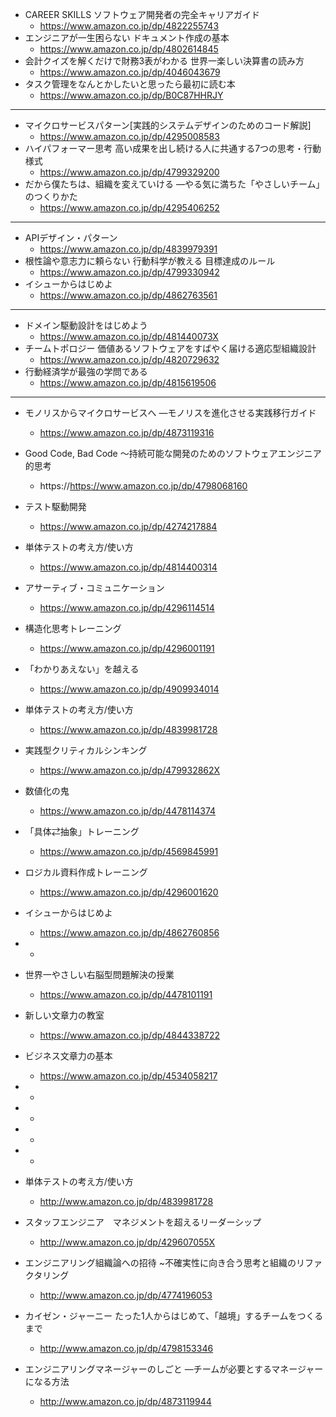 - CAREER SKILLS ソフトウェア開発者の完全キャリアガイド
    - https://www.amazon.co.jp/dp/4822255743
- エンジニアが一生困らない ドキュメント作成の基本
    - https://www.amazon.co.jp/dp/4802614845
- 会計クイズを解くだけで財務3表がわかる 世界一楽しい決算書の読み方
    - https://www.amazon.co.jp/dp/4046043679
- タスク管理をなんとかしたいと思ったら最初に読む本
    - https://www.amazon.co.jp/dp/B0C87HHRJY

----------------------

- マイクロサービスパターン[実践的システムデザインのためのコード解説]
    - https://www.amazon.co.jp/dp/4295008583
- ハイパフォーマー思考 高い成果を出し続ける人に共通する7つの思考・行動様式
    - https://www.amazon.co.jp/dp/4799329200
- だから僕たちは、組織を変えていける —やる気に満ちた「やさしいチーム」のつくりかた
    - https://www.amazon.co.jp/dp/4295406252
 
  
----------------------

- APIデザイン・パターン
    - https://www.amazon.co.jp/dp/4839979391
 - 根性論や意志力に頼らない 行動科学が教える 目標達成のルール
     - https://www.amazon.co.jp/dp/4799330942
- イシューからはじめよ
    - https://www.amazon.co.jp/dp/4862763561


----------------------

- ドメイン駆動設計をはじめよう
    - https://www.amazon.co.jp/dp/481440073X
- チームトポロジー 価値あるソフトウェアをすばやく届ける適応型組織設計
    - https://www.amazon.co.jp/dp/4820729632
- 行動経済学が最強の学問である
    - https://www.amazon.co.jp/dp/4815619506


----------------------




- モノリスからマイクロサービスへ ―モノリスを進化させる実践移行ガイド
    - https://www.amazon.co.jp/dp/4873119316

- Good Code, Bad Code ～持続可能な開発のためのソフトウェアエンジニア的思考
    - https://https://www.amazon.co.jp/dp/4798068160
- テスト駆動開発
    - https://www.amazon.co.jp/dp/4274217884
- 単体テストの考え方/使い方
    - https://www.amazon.co.jp/dp/4814400314

- アサーティブ・コミュニケーション
    - https://www.amazon.co.jp/dp/4296114514 
- 構造化思考トレーニング
    - https://www.amazon.co.jp/dp/4296001191
- 「わかりあえない」を越える
    - https://www.amazon.co.jp/dp/4909934014
- 単体テストの考え方/使い方
    - https://www.amazon.co.jp/dp/4839981728

- 実践型クリティカルシンキング
    - https://www.amazon.co.jp/dp/479932862X
 

- 数値化の鬼
    - https://www.amazon.co.jp/dp/4478114374
- 「具体⇄抽象」トレーニング
    - https://www.amazon.co.jp/dp/4569845991
- ロジカル資料作成トレーニング
    - https://www.amazon.co.jp/dp/4296001620
- イシューからはじめよ
    - https://www.amazon.co.jp/dp/4862760856
-
    - 
- 世界一やさしい右脳型問題解決の授業
    - https://www.amazon.co.jp/dp/4478101191
- 新しい文章力の教室
    - https://www.amazon.co.jp/dp/4844338722
- ビジネス文章力の基本
    - https://www.amazon.co.jp/dp/4534058217
- 
    - 
- 
    - 
- 
    - 
- 
    - 










- 単体テストの考え方/使い方
    - http://www.amazon.co.jp/dp/4839981728

- スタッフエンジニア　マネジメントを超えるリーダーシップ
    - http://www.amazon.co.jp/dp/429607055X

- エンジニアリング組織論への招待 ~不確実性に向き合う思考と組織のリファクタリング
    - http://www.amazon.co.jp/dp/4774196053

- カイゼン・ジャーニー たった1人からはじめて、「越境」するチームをつくるまで
    - http://www.amazon.co.jp/dp/4798153346

- エンジニアリングマネージャーのしごと ―チームが必要とするマネージャーになる方法
    - http://www.amazon.co.jp/dp/4873119944

